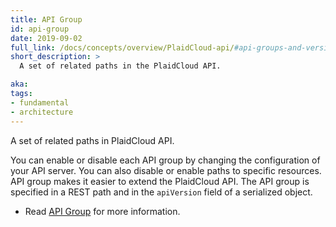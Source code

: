 ```yaml
---
title: API Group
id: api-group
date: 2019-09-02
full_link: /docs/concepts/overview/PlaidCloud-api/#api-groups-and-versioning
short_description: >
  A set of related paths in the PlaidCloud API.

aka:
tags:
- fundamental
- architecture
---
```

A set of related paths in PlaidCloud API. 

<!--more-->
You can enable or disable each API group by changing the configuration of your API server. You can also disable or enable paths to specific resources. API group makes it easier to extend the PlaidCloud API. The API group is specified in a REST path and in the `apiVersion` field of a serialized object.

* Read [API Group](/docs/concepts/overview/PlaidCloud-api/#api-groups-and-versioning) for more information.
